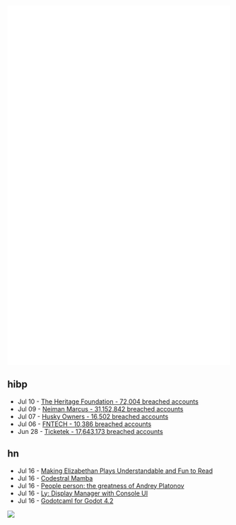 ![Metrics](https://raw.githubusercontent.com/phixion/phixion/master/metrics.svg)

## hibp

<!--
for https://github.com/phixion/phixion/blob/main/.github/workflows/feeds.yml
-->
<!--START_SECTION:haveibeenpwnd-->
- Jul 10 - [The Heritage Foundation - 72,004 breached accounts](https://haveibeenpwned.com/PwnedWebsites#TheHeritageFoundation)
- Jul 09 - [Neiman Marcus - 31,152,842 breached accounts](https://haveibeenpwned.com/PwnedWebsites#NeimanMarcus)
- Jul 07 - [Husky Owners - 16,502 breached accounts](https://haveibeenpwned.com/PwnedWebsites#HuskyOwners)
- Jul 06 - [FNTECH - 10,386 breached accounts](https://haveibeenpwned.com/PwnedWebsites#RobloxDeveloperConference2024)
- Jun 28 - [Ticketek - 17,643,173 breached accounts](https://haveibeenpwned.com/PwnedWebsites#Ticketek)
<!--END_SECTION:haveibeenpwnd-->

## hn

<!--
for https://github.com/phixion/phixion/blob/main/.github/workflows/feeds.yml
-->
<!--START_SECTION:hn-->
- Jul 16 - [Making Elizabethan Plays Understandable and Fun to Read](http://elizabethandrama.org/)
- Jul 16 - [Codestral Mamba](https://mistral.ai/news/codestral-mamba/)
- Jul 16 - [People person: the greatness of Andrey Platonov](https://www.prospectmagazine.co.uk/culture/67208/people-person-the-greatness-of-andrey-platonov)
- Jul 16 - [Ly: Display Manager with Console UI](https://github.com/fairyglade/ly)
- Jul 16 - [Godotcaml for Godot 4.2](https://fizzixnerd.com/blog/2024-06-24-announcing-godotcaml/)
<!--END_SECTION:hn-->

<!--
for https://yhype.me
-->
![](https://hit.yhype.me/github/profile?user_id=13013670)
